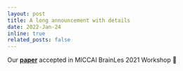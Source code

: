 ```yaml
---
layout: post
title: A long announcement with details
date: 2022-Jan-24
inline: true
related_posts: false
---
```

Our <a href='https://link.springer.com/chapter/10.1007/978-3-031-09002-8_47'><b>paper</b></a> accepted in MICCAI BrainLes 2021 Workshop 🤩